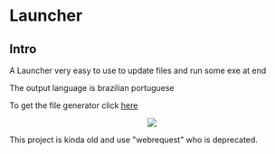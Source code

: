 # Launcher

## Intro

A Launcher very easy to use to update files and run some exe at end </p>
The output language is brazilian portuguese </p>
To get the file generator click <a href="https://github.com/cleitonpaes/UpdateGenerator">here</a>

<p align="center">
<img src="https://user-images.githubusercontent.com/106140045/187008546-d7c4fb9e-8364-430f-a1d9-83045b729dc6.png?raw=true"/>
</p>

This project is kinda old and use "webrequest" who is deprecated.
